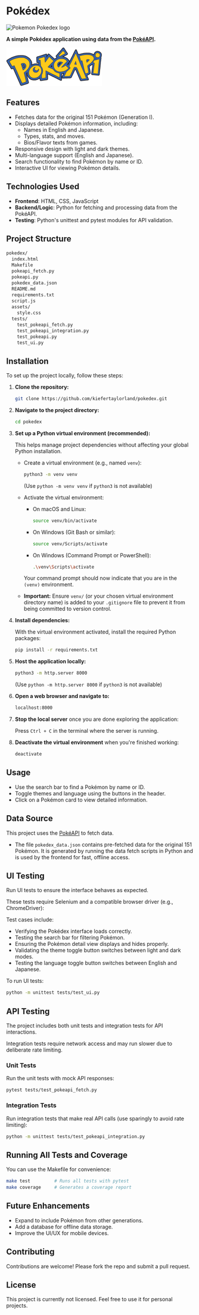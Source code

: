 # Pokédex

![Pokemon Pokedex logo](https://henryjimenezp.github.io/P4-Pokedex/img/pokedex-logo.png)

**A simple Pokédex application using data from the [PokéAPI](https://pokeapi.co/).**

![PokeAPI logo](https://raw.githubusercontent.com/PokeAPI/media/master/logo/pokeapi_256.png)

## Features

- Fetches data for the original 151 Pokémon (Generation I).
- Displays detailed Pokémon information, including:
  - Names in English and Japanese.
  - Types, stats, and moves.
  - Bios/Flavor texts from games.
- Responsive design with light and dark themes.
- Multi-language support (English and Japanese).
- Search functionality to find Pokémon by name or ID.
- Interactive UI for viewing Pokémon details.

## Technologies Used

- **Frontend**: HTML, CSS, JavaScript
- **Backend/Logic**: Python for fetching and processing data from the PokéAPI.
- **Testing**: Python's unittest and pytest modules for API validation.

## Project Structure

``` plaintext
pokedex/
  index.html
  Makefile
  pokeapi_fetch.py
  pokeapi.py
  pokedex_data.json
  README.md
  requirements.txt
  script.js
  assets/
    style.css
  tests/
    test_pokeapi_fetch.py
    test_pokeapi_integration.py
    test_pokeapi.py
    test_ui.py
```

## Installation

To set up the project locally, follow these steps:

1. **Clone the repository:**

    ```bash
    git clone https://github.com/kiefertaylorland/pokedex.git
    ```

2. **Navigate to the project directory:**

    ```bash
    cd pokedex
    ```

3. **Set up a Python virtual environment (recommended):**

    This helps manage project dependencies without affecting your global Python installation.

    - Create a virtual environment (e.g., named `venv`):

        ```bash
        python3 -m venv venv
        ```

        (Use `python -m venv venv` if `python3` is not available)

    - Activate the virtual environment:
        - On macOS and Linux:

            ```bash
            source venv/bin/activate
            ```

        - On Windows (Git Bash or similar):

            ```bash
            source venv/Scripts/activate
            ```

        - On Windows (Command Prompt or PowerShell):

            ```bash
            .\venv\Scripts\activate
            ```

        Your command prompt should now indicate that you are in the `(venv)` environment.

    - **Important:** Ensure `venv/` (or your chosen virtual environment directory name) is added to your `.gitignore` file to prevent it from being committed to version control.

4. **Install dependencies:**

    With the virtual environment activated, install the required Python packages:

    ```bash
    pip install -r requirements.txt
    ```

5. **Host the application locally:**

    ```bash
    python3 -m http.server 8000
    ```

    (Use `python -m http.server 8000` if `python3` is not available)

6. **Open a web browser and navigate to:**

    ```bash
    localhost:8000
    ```

7. **Stop the local server** once you are done exploring the application:

    Press `Ctrl + C` in the terminal where the server is running.

8. **Deactivate the virtual environment** when you're finished working:

    ```bash
    deactivate
    ```

## Usage

- Use the search bar to find a Pokémon by name or ID.
- Toggle themes and language using the buttons in the header.
- Click on a Pokémon card to view detailed information.

## Data Source

This project uses the [PokéAPI](https://pokeapi.co/) to fetch data.

- The file `pokedex_data.json` contains pre-fetched data for the original 151 Pokémon. It is generated by running the data fetch scripts in Python and is used by the frontend for fast, offline access.

## UI Testing

Run UI tests to ensure the interface behaves as expected.

These tests require Selenium and a compatible browser driver (e.g., ChromeDriver):

Test cases include:

- Verifying the Pokédex interface loads correctly.
- Testing the search bar for filtering Pokémon.
- Ensuring the Pokémon detail view displays and hides properly.
- Validating the theme toggle button switches between light and dark modes.
- Testing the language toggle button switches between English and Japanese.

To run UI tests:

```bash
python -m unittest tests/test_ui.py
```

## API Testing

The project includes both unit tests and integration tests for API interactions.

Integration tests require network access and may run slower due to deliberate rate limiting.

### Unit Tests

Run the unit tests with mock API responses:

```bash
pytest tests/test_pokeapi_fetch.py
```

### Integration Tests

Run integration tests that make real API calls (use sparingly to avoid rate limiting):

```bash
python -m unittest tests/test_pokeapi_integration.py
```

## Running All Tests and Coverage

You can use the Makefile for convenience:

```bash
make test         # Runs all tests with pytest
make coverage     # Generates a coverage report
```

## Future Enhancements

- Expand to include Pokémon from other generations.
- Add a database for offline data storage.
- Improve the UI/UX for mobile devices.

## Contributing

Contributions are welcome! Please fork the repo and submit a pull request.

## License

This project is currently not licensed. Feel free to use it for personal projects.
